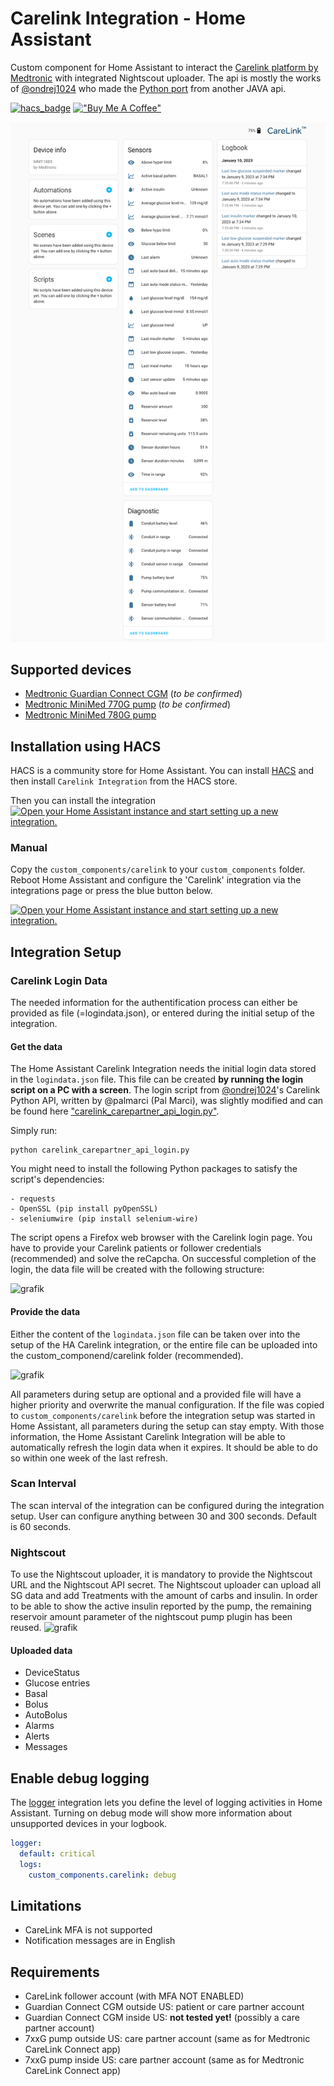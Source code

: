 # Carelink Integration - Home Assistant

Custom component for Home Assistant to interact the [Carelink platform by Medtronic](https://carelink.minimed.eu) with integrated Nightscout uploader. The api is mostly the works of [@ondrej1024](https://github.com/ondrej1024) who made
the [Python port](https://github.com/ondrej1024/carelink-python-client) from another JAVA api.

[![hacs_badge](https://img.shields.io/badge/HACS-Custom-41BDF5.svg?style=for-the-badge)](https://github.com/hacs/integration)
[!["Buy Me A Coffee"](https://www.buymeacoffee.com/assets/img/custom_images/orange_img.png)](https://www.buymeacoffee.com/yohangithub)

![Carelink integration preview](https://github.com/yo-han/Home-Assistant-Carelink/blob/develop/carelink-integration-preview.png?raw=true)

## Supported devices

- [Medtronic Guardian Connect CGM](https://hcp.medtronic-diabetes.com.au/guardian-connect) (*to be confirmed*)
- [Medtronic MiniMed 770G pump](https://www.medtronicdiabetes.com/products/minimed-770g-insulin-pump-system) (*to be confirmed*)
- [Medtronic MiniMed 780G pump](https://www.medtronic-diabetes.co.uk/insulin-pump-therapy/minimed-780g-system)

## Installation using HACS

HACS is a community store for Home Assistant. You can install [HACS](https://github.com/custom-components/hacs) and then install `Carelink Integration` from the HACS store.

Then you can install the integration [![Open your Home Assistant instance and start setting up a new integration.](https://my.home-assistant.io/badges/config_flow_start.svg)](https://my.home-assistant.io/redirect/config_flow_start/?domain=carelink)

### Manual

Copy the `custom_components/carelink` to your `custom_components` folder. Reboot Home Assistant and configure the 'Carelink' integration via the integrations page or press the blue button below.

[![Open your Home Assistant instance and start setting up a new integration.](https://my.home-assistant.io/badges/config_flow_start.svg)](https://my.home-assistant.io/redirect/config_flow_start/?domain=carelink)

## Integration Setup

### Carelink Login Data
The needed information for the authentification process can either be provided as file (=logindata.json), or entered during the initial setup of the integration.
#### Get the data
The Home Assistant Carelink Integration needs the initial login data stored in the `logindata.json` file. This file can be created **by running the login script on a PC with a screen**.
The login script from [@ondrej1024](https://github.com/ondrej1024)'s Carelink Python API, written by @palmarci (Pal Marci), was slightly modified and can be found here ["carelink_carepartner_api_login.py"](https://raw.githubusercontent.com/sedy89/carelink-python-client/main/carelink_carepartner_api_login.py).

Simply run:
```
python carelink_carepartner_api_login.py 
```

You might need to install the following Python packages to satisfy the script's dependencies:

```
- requests
- OpenSSL (pip install pyOpenSSL)
- seleniumwire (pip install selenium-wire)
```

The script opens a Firefox web browser with the Carelink login page. You have to provide your Carelink patients or follower credentials (recommended) and solve the reCapcha.
On successful completion of the login, the data file will be created with the following structure:

![grafik](https://github.com/sedy89/Home-Assistant-Carelink/assets/65983953/35a60542-03fc-4deb-a14c-c96b0155bdd4)

#### Provide the data
Either the content of the `logindata.json` file can be taken over into the setup of the HA Carelink integration, or the entire file can be uploaded into the custom_componend/carelink folder (recommended).

![grafik](https://github.com/sedy89/Home-Assistant-Carelink/assets/65983953/0a1d8773-7905-4fec-9bff-b3a0f01817b9)

All parameters during setup are optional and a provided file will have a higher priority and overwrite the manual configuration.
If the file was copied to `custom_components/carelink` before the integration setup was started in Home Assistant, all parameters during the setup can stay empty.
With those information, the Home Assistant Carelink Integration will be able to automatically refresh the login data when it expires.
It should be able to do so within one week of the last refresh.

### Scan Interval
The scan interval of the integration can be configured during the integration setup.
User can configure anything between 30 and 300 seconds. Default is 60 seconds.

### Nightscout
To use the Nightscout uploader, it is mandatory to provide the Nightscout URL and the Nightscout API secret.
The Nightscout uploader can upload all SG data and add Treatments with the amount of carbs and insulin.
In order to be able to show the active insulin reported by the pump, the remaining reservoir amount parameter of the nightscout pump plugin has been reused.
![grafik](https://github.com/sedy89/Home-Assistant-Carelink/assets/65983953/2b0297b9-f33f-40ab-89e1-6cef69bf0445)

#### Uploaded data
- DeviceStatus
- Glucose entries
- Basal
- Bolus
- AutoBolus
- Alarms
- Alerts
- Messages

## Enable debug logging

The [logger](https://www.home-assistant.io/integrations/logger/) integration lets you define the level of logging activities in Home Assistant. Turning on debug mode will show more information about unsupported devices in your logbook.

```yaml
logger:
  default: critical
  logs:
    custom_components.carelink: debug
```

## Limitations

- CareLink MFA is not supported
- Notification messages are in English

## Requirements

- CareLink follower account (with MFA NOT ENABLED)
- Guardian Connect CGM outside US: patient or care partner account
- Guardian Connect CGM inside US: **not tested yet!** (possibly a care partner account)
- 7xxG pump outside US: care partner account (same as for Medtronic CareLink Connect app)
- 7xxG pump inside US: care partner account (same as for Medtronic CareLink Connect app)
